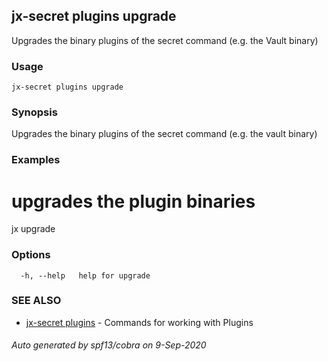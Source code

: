## jx-secret plugins upgrade

Upgrades the binary plugins of the secret command (e.g. the Vault binary)

### Usage

```
jx-secret plugins upgrade
```

### Synopsis

Upgrades the binary plugins of the secret command (e.g. the vault binary)

### Examples

  # upgrades the plugin binaries
  jx upgrade

### Options

```
  -h, --help   help for upgrade
```

### SEE ALSO

* [jx-secret plugins](jx-secret_plugins.md)	 - Commands for working with Plugins

###### Auto generated by spf13/cobra on 9-Sep-2020
